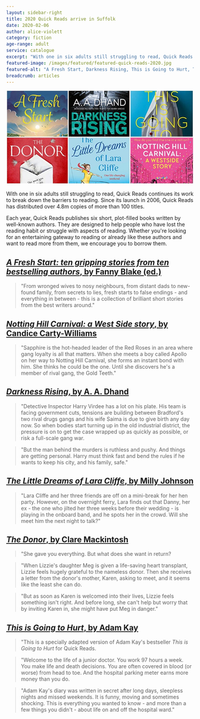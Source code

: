 ```yaml
---
layout: sidebar-right
title: 2020 Quick Reads arrive in Suffolk
date: 2020-02-06
author: alice-violett
category: fiction
age-range: adult
service: catalogue
excerpt: "With one in six adults still struggling to read, Quick Reads continues its work to break down the barriers to reading. Since its launch in 2006, Quick Reads has distributed over 4.8m copies of more than 100 titles."
featured-image: /images/featured/featured-quick-reads-2020.jpg
featured-alt: "A Fresh Start, Darkness Rising, This is Going to Hurt, The Donor, The Little Dreams of Lara Cliffe, Notting Hill Carnival"
breadcrumb: articles
---
```


![A Fresh Start, Darkness Rising, This is Going to Hurt, The Donor, The Little Dreams of Lara Cliffe, Notting Hill Carnival](/images/featured/featured-quick-reads-2020.jpg)

With one in six adults still struggling to read, Quick Reads continues its work to break down the barriers to reading. Since its launch in 2006, Quick Reads has distributed over 4.8m copies of more than 100 titles.

Each year, Quick Reads publishes six short, plot-filled books written by well-known authors. They are designed to help people who have lost the reading habit or struggle with aspects of reading. Whether you're looking for an entertaining gateway to reading or already like these authors and want to read more from them, we encourage you to borrow them.

## [<cite>A Fresh Start: ten gripping stories from ten bestselling authors</cite>, by Fanny Blake (ed.)](https://suffolk.spydus.co.uk/cgi-bin/spydus.exe/ENQ/OPAC/BIBENQ?BRN=2667930)

> "From wronged wives to nosy neighbours, from distant dads to new-found family, from secrets to lies, fresh starts to false endings - and everything in between - this is a collection of brilliant short stories from the best writers around."

## [<cite>Notting Hill Carnival: a West Side story</cite>, by Candice Carty-Williams](https://suffolk.spydus.co.uk/cgi-bin/spydus.exe/ENQ/OPAC/BIBENQ?BRN=2667932)

> "Sapphire is the hot-headed leader of the Red Roses in an area where gang loyalty is all that matters. When she meets a boy called Apollo on her way to Notting Hill Carnival, she forms an instant bond with him. She thinks he could be the one. Until she discovers he's a member of rival gang, the Gold Teeth."

## [<cite>Darkness Rising</cite>, by A. A. Dhand](https://suffolk.spydus.co.uk/cgi-bin/spydus.exe/ENQ/OPAC/BIBENQ?BRN=2673433)

> "Detective Inspector Harry Virdee has a lot on his plate. His team is facing government cuts, tensions are building between Bradford's two rival drugs gangs and his wife Saima is due to give birth any day now. So when bodies start turning up in the old industrial district, the pressure is on to get the case wrapped up as quickly as possible, or risk a full-scale gang war.

> "But the man behind the murders is ruthless and pushy. And things are getting personal. Harry must think fast and bend the rules if he wants to keep his city, and his family, safe."

## [<cite>The Little Dreams of Lara Cliffe</cite>, by Milly Johnson](https://suffolk.spydus.co.uk/cgi-bin/spydus.exe/ENQ/OPAC/BIBENQ?BRN=2672684)

> "Lara Cliffe and her three friends are off on a mini-break for her hen party. However, on the overnight ferry, Lara finds out that Danny, her ex - the one who jilted her three weeks before their wedding - is playing in the onboard band, and he spots her in the crowd. Will she meet him the next night to talk?"

## [<cite>The Donor</cite>, by Clare Mackintosh](https://suffolk.spydus.co.uk/cgi-bin/spydus.exe/ENQ/OPAC/BIBENQ?BRN=2672662)

> "She gave you everything. But what does she want in return?

> "When Lizzie's daughter Meg is given a life-saving heart transplant, Lizzie feels hugely grateful to the nameless donor. Then she receives a letter from the donor's mother, Karen, asking to meet, and it seems like the least she can do.

> "But as soon as Karen is welcomed into their lives, Lizzie feels something isn't right. And before long, she can't help but worry that by inviting Karen in, she might have put Meg in danger."

## [<cite>This is Going to Hurt</cite>, by Adam Kay](https://suffolk.spydus.co.uk/cgi-bin/spydus.exe/ENQ/OPAC/BIBENQ?BRN=2673090)

> "This is a specially adapted version of Adam Kay's bestseller <cite>This is Going to Hurt</cite> for Quick Reads.

> "Welcome to the life of a junior doctor. You work 97 hours a week. You make life and death decisions. You are often covered in blood (or worse) from head to toe. And the hospital parking meter earns more money than you do.

> "Adam Kay's diary was written in secret after long days, sleepless nights and missed weekends. It is funny, moving and sometimes shocking. This is everything you wanted to know - and more than a few things you didn't - about life on and off the hospital ward."
